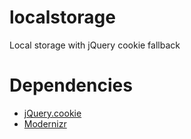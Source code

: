 localstorage
============

Local storage with jQuery cookie fallback

Dependencies
==
- [jQuery.cookie][0]
- [Modernizr][1]


[0]:https://github.com/carhartl/jquery-cookie
[1]:http://modernizr.com/
